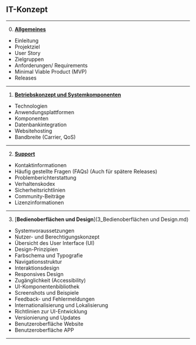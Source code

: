 ## **IT-Konzept**
<!-- blank line -->
----
<!-- blank line -->
0.   [**Allgemeines**](0_Allgemeines.md)
- Einleitung
- Projektziel
- User Story
- Zielgruppen
- Anforderungen/ Requirements
- Minimal Viable Product (MVP)
- Releases
----
1. [**Betriebskonzept und Systemkomponenten**](1_Betriebskonzept_und_Systemkomponenten.md)
-  Technologien
-  Anwendungsplattformen
-  Komponenten
-  Datenbankintegration
-  Websitehosting
-  Bandbreite (Carrier, QoS)
----
2. [**Support**](2_Support.md)
- Kontaktinformationen
- Häufig gestellte Fragen (FAQs) (Auch für spätere Releases)
- Problemberichterstattung
- Verhaltenskodex
- Sicherheitsrichtlinien
- Community-Beiträge
- Lizenzinformationen
----
3. [**Bedienoberflächen und Design**](3_Bedienoberflächen und Design.md)
- Systemvoraussetzungen
- Nutzer- und Berechtigungskonzept
- Übersicht des User Interface (UI)
- Design-Prinzipien
- Farbschema und Typografie
- Navigationsstruktur
- Interaktionsdesign
- Responsives Design
- Zugänglichkeit (Accessibility)
- UI-Komponentenbibliothek 
- Screenshots und Beispiele
- Feedback- und Fehlermeldungen
- Internationalisierung und Lokalisierung
- Richtlinien zur UI-Entwicklung
- Versionierung und Updates
- Benutzeroberfläche Website
- Benutzeroberfläche APP
----
